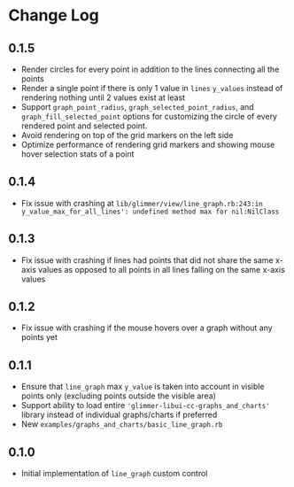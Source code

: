 # Change Log

## 0.1.5

- Render circles for every point in addition to the lines connecting all the points
- Render a single point if there is only 1 value in `lines` `y_values` instead of rendering nothing until 2 values exist at least
- Support `graph_point_radius`, `graph_selected_point_radius`, and `graph_fill_selected_point` options for customizing the circle of every rendered point and selected point.
- Avoid rendering on top of the grid markers on the left side
- Optimize performance of rendering grid markers and showing mouse hover selection stats of a point

## 0.1.4

- Fix issue with crashing at `lib/glimmer/view/line_graph.rb:243:in y_value_max_for_all_lines': undefined method max for nil:NilClass`

## 0.1.3

- Fix issue with crashing if lines had points that did not share the same x-axis values as opposed to all points in all lines falling on the same x-axis values

## 0.1.2

- Fix issue with crashing if the mouse hovers over a graph without any points yet

## 0.1.1

- Ensure that `line_graph` max `y_value` is taken into account in visible points only (excluding points outside the visible area)
- Support ability to load entire `'glimmer-libui-cc-graphs_and_charts'` library instead of individual graphs/charts if preferred
- New `examples/graphs_and_charts/basic_line_graph.rb`

## 0.1.0

- Initial implementation of `line_graph` custom control
